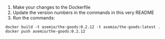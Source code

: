 1. Make your changes to the Dockerfile
2. Update the version numbers in the commands in this very README
3. Run the commands:

```
docker build -t asemio/the-goods:0.2.12 -t asemio/the-goods:latest .
docker push asemio/the-goods:0.2.12
```
